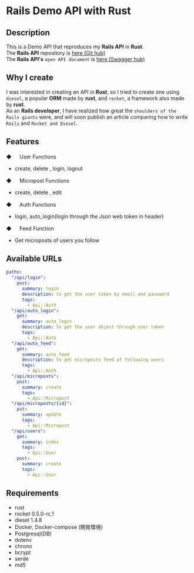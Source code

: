 # Rails Demo API with Rust

## Description

This is a Demo API that reproduces my **Rails API** in **Rust**.<br>
The **Rails API** repository is [here (Git hub)](https://github.com/takaya787/tut_backend)<br>
The **Rails API's** `open API document` is [here (Swagger hub)](https://app.swaggerhub.com/apis/takaya787/rails-tutorial-api/1.0.0)

## Why I create

I was interested in creating an API in **Rust**, so I tried to create one using `diesel`, a popular **ORM** made by **rust**, and `rocket`, a framework also made by **rust**. <br>
As an **Rails developer**, I have realized how great the `shoulders of the Rails giants` were, and will soon publish an article comparing how to write `Rails` and `Rocket and Diesel`.

## Features

◆ 　 User Functions

- create, delete , login, logout

◆ 　 Micropost Functions

- create, delete , edit

◆ 　 Auth Functions

- login, auto_login(login through the Json web token in header)

◆ 　 Feed Function

- Get microposts of users you follow

## Available URLs

```YAML
paths:
  "/api/login":
    post:
      summary: login
      description: to get the user token by email and password
      tags:
        - Api::Auth
  "/api/auto_login":
    get:
      summary: auto_login
      description: to get the user object through user token
      tags:
        - Api::Auth
  "/api/auto_feed":
    get:
      summary: auto_feed
      description: to get microposts feed of following users
      tags:
        - Api::Auth
  "/api/microposts":
    post:
      summary: create
      tags:
        - Api::Micropost
  "/api/microposts/{id}":
    put:
      summary: update
      tags:
        - Api::Micropost
  "/api/users":
    get:
      summary: index
      tags:
        - Api::User
    post:
      summary: create
      tags:
        - Api::User
```

## Requirements

- rust
- rocket 0.5.0-rc.1
- diesel 1.4.8
- Docker, Docker-compose (開発環境)
- Postgresql(DB)
- dotenv
- chrono
- bcrypt
- serde
- md5
